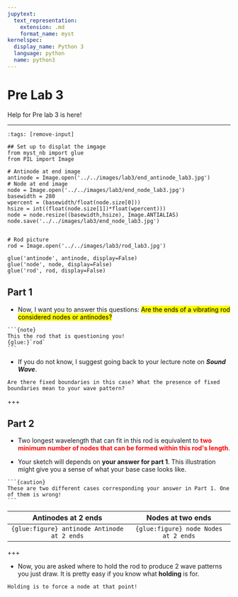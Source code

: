 ```yaml
---
jupytext:
  text_representation:
    extension: .md
    format_name: myst
kernelspec:
  display_name: Python 3
  language: python
  name: python3
---
```


# Pre Lab 3

Help for Pre lab 3 is here!

___

```{code-cell} ipython3
:tags: [remove-input]

## Set up to displat the imgage
from myst_nb import glue
from PIL import Image

# Antinode at end image
antinode = Image.open('../../images/lab3/end_antinode_lab3.jpg')
# Node at end image
node = Image.open('../../images/lab3/end_node_lab3.jpg')
basewidth = 280
wpercent = (basewidth/float(node.size[0]))
hsize = int((float(node.size[1])*float(wpercent)))
node = node.resize((basewidth,hsize), Image.ANTIALIAS)
node.save('../../images/lab3/end_node_lab3.jpg')


# Rod picture
rod = Image.open('../../images/lab3/rod_lab3.jpg')

glue('antinode', antinode, display=False)
glue('node', node, display=False)
glue('rod', rod, display=False)
```

## Part 1

- Now, I want you to answer this questions: <mark>Are the ends of a vibrating rod considered nodes or antinodes?</mark>

````{margin}
```{note}
This the rod that is questioning you!
{glue:}`rod`
```
````

- If you do not know, I suggest going back to your lecture note on ***Sound Wave***.

```{tip}
Are there fixed boundaries in this case? What the presence of fixed boundaries mean to your wave pattern?
```

+++

## Part 2

- Two longest wavelength that can fit in this rod is equivalent to <font color='red'><b>two minimum number of nodes that can be formed within this rod's length</b></font>.

- Your sketch will depends on **your answer for part 1**. This illustration might give you a sense of what your base case looks like.

````{margin}
```{caution}
These are two different cases corresponding your answer in Part 1. One of them is wrong!
```
````

|Antinodes at 2 ends|Nodes at two ends|
|:---:|:---:|
|```{glue:figure} antinode Antinode at 2 ends```|```{glue:figure} node Nodes at 2 ends```|

+++

- Now, you are asked where to hold the rod to produce 2 wave patterns you just draw. It is pretty easy if you know what **holding** is for.

```{tip}
Holding is to force a node at that point!
```
